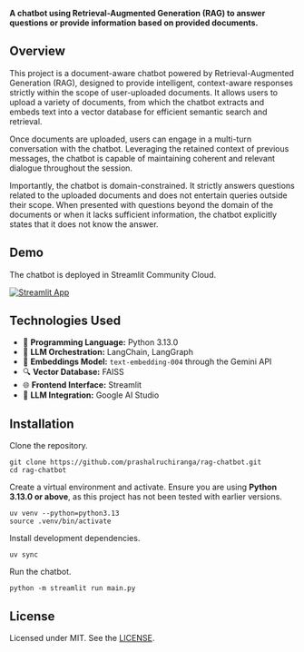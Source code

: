 **A chatbot using Retrieval-Augmented Generation (RAG) to answer questions or provide information based on provided documents.**

## Overview

This project is a document-aware chatbot powered by Retrieval-Augmented Generation (RAG), designed to provide intelligent, context-aware responses strictly within the scope of user-uploaded documents. It allows users to upload a variety of documents, from which the chatbot extracts and embeds text into a vector database for efficient semantic search and retrieval. 

Once documents are uploaded, users can engage in a multi-turn conversation with the chatbot. Leveraging the retained context of previous messages, the chatbot is capable of maintaining coherent and relevant dialogue throughout the session. 

Importantly, the chatbot is domain-constrained. It strictly answers questions related to the uploaded documents and does not entertain queries outside their scope. When presented with questions beyond the domain of the documents or when it lacks sufficient information, the chatbot explicitly states that it does not know the answer. 

## Demo

The chatbot is deployed in Streamlit Community Cloud. 

[![Streamlit App](https://static.streamlit.io/badges/streamlit_badge_black_white.svg)](https://rag-chat-bot.streamlit.app/)

## Technologies Used

- 🐍 **Programming Language:** Python 3.13.0 
- 🔗 **LLM Orchestration:** LangChain, LangGraph 
- 🧬 **Embeddings Model:** `text-embedding-004` through the Gemini API
- 🔍 **Vector Database:** FAISS 
- 🌐 **Frontend Interface:** Streamlit 
- 🧠 **LLM Integration:** Google AI Studio  

## Installation

Clone the repository.
```
git clone https://github.com/prashalruchiranga/rag-chatbot.git
cd rag-chatbot
```
Create a virtual environment and activate. Ensure you are using **Python 3.13.0 or above**, as this project has not been tested with earlier versions.
```
uv venv --python=python3.13
source .venv/bin/activate
```
Install development dependencies.
```
uv sync
```
Run the chatbot.
```
python -m streamlit run main.py
```

## License

Licensed under MIT. See the [LICENSE](https://github.com/prashalruchiranga/rag-chatbot/blob/main/LICENSE).
